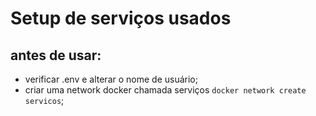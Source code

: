 # Setup de serviços usados

## antes de usar:

- verificar .env e alterar o nome de usuário;
- criar uma network docker chamada serviços `docker network create servicos`;
